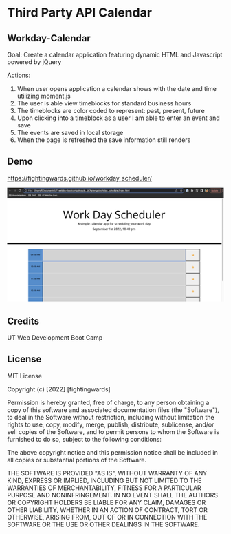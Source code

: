 # Third Party API Calendar

## Workday-Calendar

Goal: Create a calendar application featuring dynamic HTML and Javascript powered by jQuery

Actions:

1. When user opens application a calendar shows with the date and time utilizing moment.js
2. The user is able view timeblocks for standard business hours
3. The timeblocks are color coded to represent: past, present, future
4. Upon clicking into a timeblock as a user I am able to enter an event and save
5. The events are saved in local storage
6. When the page is refreshed the save information still renders

## Demo

https://fightingwards.github.io/workday_scheduler/

![alt text](assets/images/screenshot.png)

## Credits

UT Web Development Boot Camp

## License

MIT License

Copyright (c) [2022] [fightingwards]

Permission is hereby granted, free of charge, to any person obtaining a copy
of this software and associated documentation files (the "Software"), to deal
in the Software without restriction, including without limitation the rights
to use, copy, modify, merge, publish, distribute, sublicense, and/or sell
copies of the Software, and to permit persons to whom the Software is
furnished to do so, subject to the following conditions:

The above copyright notice and this permission notice shall be included in all
copies or substantial portions of the Software.

THE SOFTWARE IS PROVIDED "AS IS", WITHOUT WARRANTY OF ANY KIND, EXPRESS OR
IMPLIED, INCLUDING BUT NOT LIMITED TO THE WARRANTIES OF MERCHANTABILITY,
FITNESS FOR A PARTICULAR PURPOSE AND NONINFRINGEMENT. IN NO EVENT SHALL THE
AUTHORS OR COPYRIGHT HOLDERS BE LIABLE FOR ANY CLAIM, DAMAGES OR OTHER
LIABILITY, WHETHER IN AN ACTION OF CONTRACT, TORT OR OTHERWISE, ARISING FROM,
OUT OF OR IN CONNECTION WITH THE SOFTWARE OR THE USE OR OTHER DEALINGS IN THE
SOFTWARE.
